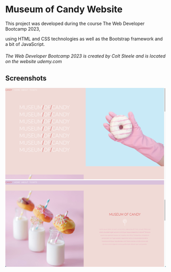 # Museum of Candy Website

This project was developed during the course The Web Developer Bootcamp 2023, 

using HTML and CSS technologies as well as the Bootstrap framework and a bit of JavaScript.

###### The Web Developer Bootcamp 2023 is created by Colt Steele and is located on the website udemy.com

## Screenshots

![Widescreen-top](/imgs/Widescreen.png)
![Widescreen-page](/imgs/Widescreen%20scrolled.png)
